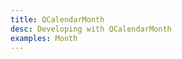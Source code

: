```yaml
---
title: QCalendarMonth
desc: Developing with QCalendarMonth
examples: Month
---
```


<script import>
import QCalendarMonthApi from '@quasar/quasar-ui-qcalendar/dist/api/QCalendarMonth.json'
</script>

<MarkdownApi :api="QCalendarMonthApi" name="QCalendarMonth"/>

<MarkdownExample title="Alignment" file="MonthAlignment" no-github no-edit/>
<MarkdownExample title="Dark" file="MonthDark" no-github no-edit/>
<MarkdownExample title="Date Type" file="MonthDateType" no-github no-edit/>
<MarkdownExample title="Day Height" file="MonthDayHeight" no-github no-edit/>
<MarkdownExample title="Day of Year" file="MonthDayOfYear" no-github no-edit/>
<MarkdownExample title="Disabled Before After" file="MonthDisabledBeforeAfter" no-github no-edit/>
<MarkdownExample title="Disabled Days" file="MonthDisabledDays" no-github no-edit/>
<MarkdownExample title="Disabled Weekdays" file="MonthDisabledWeekdays" no-github no-edit/>
<MarkdownExample title="Drag and Drop" file="MonthDragAndDrop" no-github no-edit/>
<MarkdownExample title="First Day Monday" file="MonthFirstDayMonday" no-github no-edit/>
<MarkdownExample title="Five Day Workweek" file="MonthFiveDayWorkweek" no-github no-edit/>
<MarkdownExample title="Focusable/Hoverable" file="MonthFocusableHoverable" no-github no-edit/>
<MarkdownExample title="Label Size" file="MonthLabelSize" no-github no-edit/>
<MarkdownExample title="Locale" file="MonthLocale" no-github no-edit/>
<MarkdownExample title="Min Weeks" file="MonthMinWeeks" no-github no-edit/>
<MarkdownExample title="Navigation" file="MonthNavigation" no-github no-edit/>
<MarkdownExample title="No Active Date" file="MonthNoActiveDate" no-github no-edit/>
<MarkdownExample title="No Outside Days" file="MonthNoOutsideDays" no-github no-edit/>
<MarkdownExample title="Now" file="MonthNow" no-github no-edit/>
<MarkdownExample title="Selected Dates" file="MonthSelectedDates" no-github no-edit/>
<MarkdownExample title="Selection" file="MonthSelection" no-github no-edit/>
<MarkdownExample title="Slot - Day (Holidays)" file="MonthSlotDayHolidays" no-github no-edit/>
<MarkdownExample title="Slot - Day" file="MonthSlotDay" no-github no-edit/>
<MarkdownExample title="Slot - Week" file="MonthSlotWeek" no-github no-edit/>
<MarkdownExample title="Theme" file="MonthTheme" no-github no-edit/>
<MarkdownExample title="Workweeks" file="MonthWorkweeks" no-github no-edit/>
